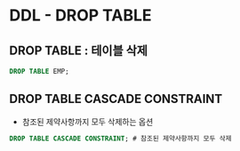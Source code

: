 # DDL - DROP TABLE

## DROP TABLE : 테이블 삭제

```sql
DROP TABLE EMP;
```

## DROP TABLE CASCADE CONSTRAINT

* 참조된 제약사항까지 모두 삭제하는 옵션 

```sql
DROP TABLE CASCADE CONSTRAINT; # 참조된 제약사항까지 모두 삭제
```

